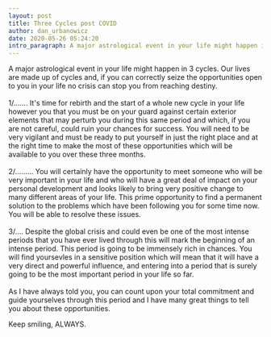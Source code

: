 ```yaml
---
layout: post
title: Three Cycles post COVID
author: dan_urbanowicz
date: 2020-05-26 05:24:20
intro_paragraph: A major astrological event in your life might happen in 3 cycles.
---
```

A major astrological event in your life might happen in 3 cycles. Our lives are made up of cycles and, if you can correctly seize the opportunities open to you in your life no crisis can stop you from reaching destiny.\
\
1/....... It's time for rebirth and the start of a whole new cycle in your life however you that you must be on your guard against certain exterior elements that may perturb you during this same period and which, if you are not careful, could ruin your chances for success. You will need to be very vigilant and must be ready to put yourself in just the right place and at the right time to make the most of these opportunities which will be available to you over these three months.\
\
2/......... You will certainly have the opportunity to meet someone who will be very important in your life and who will have a great deal of impact on your personal development and looks likely to bring very positive change to many different areas of your life. This prime opportunity to find a permanent solution to the problems which have been following you for some time now. You will be able to resolve these issues.\
\
3/.... Despite the global crisis and could even be one of the most intense periods that you have ever lived through this will mark the beginning of an intense period. This period is going to be immensely rich in chances. You will find yoursevles in a sensitive position which will mean that it will have a very direct and powerful influence, and entering into a period that is surely going to be the most important period in your life so far.\
\
As I have always told you, you can count upon your total commitment and guide yourselves through this period and I have many great things to tell you about these opportunities.

Keep smiling, ALWAYS.